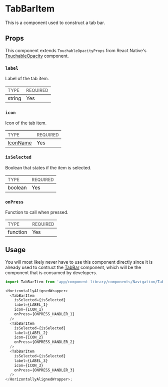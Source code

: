 # TabBarItem

This is a component used to construct a tab bar.

## Props

This component extends `TouchableOpacityProps` from React Native's [TouchableOpacity](https://reactnative.dev/docs/touchableopacity) component.

### `label`

Label of the tab item.

| <span style="color:gray;font-size:14px">TYPE</span> | <span style="color:gray;font-size:14px">REQUIRED</span> |
| :-------------------------------------------------- | :------------------------------------------------------ |
| string                                              | Yes                                                     |

### `icon`

Icon of the tab item.

| <span style="color:gray;font-size:14px">TYPE</span> | <span style="color:gray;font-size:14px">REQUIRED</span> |
| :-------------------------------------------------- | :------------------------------------------------------ |
| [IconName](../Icon/Icon.types.ts#L53)               | Yes                                                     |

### `isSelected`

Boolean that states if the item is selected.

| <span style="color:gray;font-size:14px">TYPE</span> | <span style="color:gray;font-size:14px">REQUIRED</span> |
| :-------------------------------------------------- | :------------------------------------------------------ |
| boolean                                             | Yes                                                     |

### `onPress`

Function to call when pressed.

| <span style="color:gray;font-size:14px">TYPE</span> | <span style="color:gray;font-size:14px">REQUIRED</span> |
| :-------------------------------------------------- | :------------------------------------------------------ |
| function                                            | Yes                                                     |

## Usage

You will most likely never have to use this component directly since it is already used to contruct the [TabBar](../TabBar/TabBar.tsx) component, which will be the component that is consumed by developers.

```javascript
import TabBarItem from 'app/component-library/components/Navigation/TabBarItem';

<HorizontallyAlignedWrapper>
  <TabBarItem
    isSelected={isSelected}
    label={LABEL_1}
    icon={ICON_1}
    onPress={ONPRESS_HANDLER_1}
  />
  <TabBarItem
    isSelected={isSelected}
    label={LABEL_2}
    icon={ICON_2}
    onPress={ONPRESS_HANDLER_2}
  />
  <TabBarItem
    isSelected={isSelected}
    label={LABEL_3}
    icon={ICON_3}
    onPress={ONPRESS_HANDLER_3}
  />
</HorizontallyAlignedWrapper>;
```
